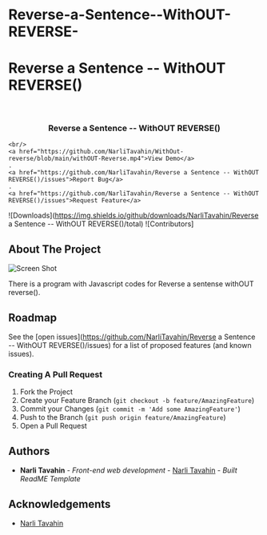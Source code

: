 # Reverse-a-Sentence--WithOUT-REVERSE-
# Reverse a Sentence -- WithOUT REVERSE()

<br/>
<p align="center">
 

  <h3 align="center">Reverse a Sentence -- WithOUT REVERSE()</h3>

  <p align="center">
    
    <br/>
    <a href="https://github.com/NarliTavahin/WithOut-reverse/blob/main/withOUT-Reverse.mp4">View Demo</a>
    .
    <a href="https://github.com/NarliTavahin/Reverse a Sentence -- WithOUT REVERSE()/issues">Report Bug</a>
    .
    <a href="https://github.com/NarliTavahin/Reverse a Sentence -- WithOUT REVERSE()/issues">Request Feature</a>
  </p>
</p>

![Downloads](https://img.shields.io/github/downloads/NarliTavahin/Reverse a Sentence -- WithOUT REVERSE()/total) ![Contributors]



## About The Project

![Screen Shot](https://github.com/NarliTavahin/WithOut-reverse/blob/main/withOUT-Reverse.png)

There is a program with Javascript codes for Reverse a sentense withOUT reverse().




## Roadmap

See the [open issues](https://github.com/NarliTavahin/Reverse a Sentence -- WithOUT REVERSE()/issues) for a list of proposed features (and known issues).


### Creating A Pull Request

1. Fork the Project
2. Create your Feature Branch (`git checkout -b feature/AmazingFeature`)
3. Commit your Changes (`git commit -m 'Add some AmazingFeature'`)
4. Push to the Branch (`git push origin feature/AmazingFeature`)
5. Open a Pull Request


## Authors

* **Narli Tavahin** - *Front-end web development* - [Narli Tavahin](https://github.com/NarliTavahin/) - *Built ReadME Template*

## Acknowledgements

* [Narli Tavahin](https://github.com/NarliTavahin/) 
